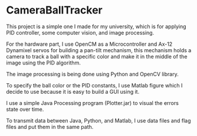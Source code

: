 # CameraBallTracker

This project is a simple one I made for my university, which is for applying PID controller, some computer vision, and image processing.

For the hardware part, I use OpenCM as a Microcontroller and Ax-12 Dynamixel servos for building a pan-tilt mechanism, this mechanism holds a camera to track a ball with a specific color and make it in the middle of the image using the PID algorithm.

The image processing is being done using Python and OpenCV library.

To specify the ball color or the PID constants, I use Matlab figure which I decide to use because it is easy to build a GUI using it.

I use a simple Java Processing program (Plotter.jar) to visual the errors state over time.

To transmit data between Java, Python, and Matlab, I use data files and flag files and put them in the same path.

